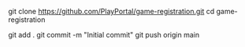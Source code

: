 git clone https://github.com/PlayPortal/game-registration.git
cd game-registration

git add .
git commit -m "Initial commit"
git push origin main
